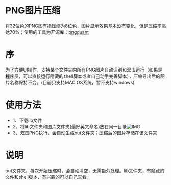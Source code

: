 # PNG图片压缩
将32位色的PNG图有损压缩为8位色，图片显示效果基本没有变化，但是压缩率高达70%；使用的工具为开源库：[pngquant](https://github.com/pornel/pngquant)

序
====================
为了方便UI操作，支持某个文件夹内所有PNG图片自动识别和双击运行（如果是程序员，可以直接运行隐藏的shell脚本或者自己动手完善脚本），压缩导出后的图片名称保持不变。(目前只支持MAC OS系统，暂不支持windows)

使用方法
====================
* 1、下载lib文件
* 2、将lib文件夹和图片文件夹(最好英文命名)放在同一目录![IMG](https://raw.githubusercontent.com/zzyhappyzzy/PNGCompression/master/resource/Guide.png)
* 3、双击PNG执行，会自动生成out文件夹；压缩后的图片存储在该文件夹

说明
====================
out文件夹，每次开始压缩时，会自动清空，无需额外处理。lib文件夹，有隐藏的文件和shell脚本，有兴趣的可以自己查看。
